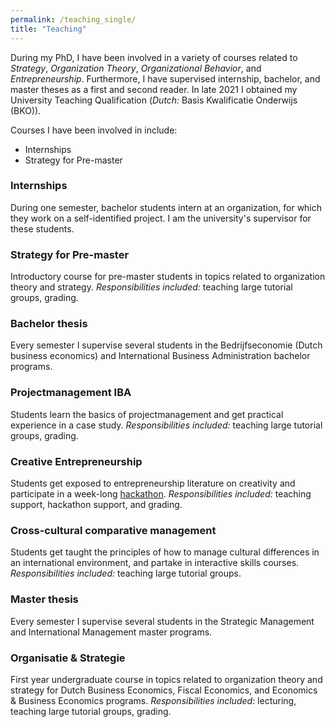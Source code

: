 ```yaml
---
permalink: /teaching_single/
title: "Teaching"
---
```


During my PhD, I have been involved in a variety of courses related to *Strategy*, *Organization Theory*, *Organizational Behavior*, and *Entrepreneurship*. Furthermore, I have supervised internship, bachelor, and master theses as a first and second reader. In late 2021 I obtained my University Teaching Qualification (*Dutch:* Basis Kwalificatie Onderwijs (BKO)).

Courses I have been involved in include:

- Internships
- Strategy for Pre-master

### Internships

During one semester, bachelor students intern at an organization, for which they work on a self-identified project. I am the university's supervisor for these students.

### Strategy for Pre-master

Introductory course for pre-master students in topics related to organization theory and strategy. *Responsibilities included:* teaching large tutorial groups, grading.

### Bachelor thesis

Every semester I supervise several students in the Bedrijfseconomie (Dutch business economics) and International Business Administration bachelor programs.

### Projectmanagement IBA

Students learn the basics of projectmanagement and get practical experience in a case study. *Responsibilities included:* teaching large tutorial groups, grading.

### Creative Entrepreneurship

Students get exposed to entrepreneurship literature on creativity and participate in a week-long [hackathon](https://creativeentrepreneurship.nl/). *Responsibilities included:* teaching support, hackathon support, and grading.

### Cross-cultural comparative management

Students get taught the principles of how to manage cultural differences in an international environment, and partake in interactive skills courses. *Responsibilities included:* teaching large tutorial groups.

### Master thesis

Every semester I supervise several students in the Strategic Management and International Management master programs.

### Organisatie & Strategie

First year undergraduate course in topics related to organization theory and strategy for Dutch Business Economics, Fiscal Economics, and Economics & Business Economics programs. *Responsibilities included*: lecturing, teaching large tutorial groups, grading.